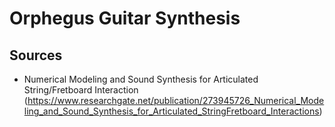 # Orphegus Guitar Synthesis

## Sources
- Numerical Modeling and Sound Synthesis for Articulated String/Fretboard Interaction
  (https://www.researchgate.net/publication/273945726_Numerical_Modeling_and_Sound_Synthesis_for_Articulated_StringFretboard_Interactions)
